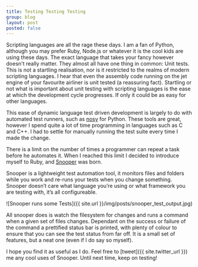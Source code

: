 ```yaml
---
title: Testing Testing Testing
group: blog
layout: post
posted: false
---
```


Scripting languages are all the rage these days. I am a fan of Python, although you may prefer Ruby, Node.js or whatever it is the cool kids are using these days. The exact language that takes your fancy however doesn't really matter. They almost all have one thing in common: Unit tests. This is not a startling realisation, nor is it restricted to the realms of modern scripting languages. I hear that even the assembly code running on the jet engine of your favourite airliner is unit tested (a reassuring fact). Startling or not what is important about unit testing with scripting languages is the ease at which the development cycle progresses. If only it could be as easy for other languages.

This ease of dynamic language test driven development is largely to do with automated test runners, such as [nosy](https://bitbucket.org/douglatornell/nosy) for Python. These tools are great, however I spend quite a lot of time programming in languages such as C and C++. I had to settle for manually running the test suite every time I made the change. 

There is a limit on the number of times a programmer can repeat a task before he automates it. When I reached this limit I decided to introduce myself to Ruby, and [Snooper](http://github.com/iwillspeak/snooper/) was born.

Snooper is a lightweight test automation tool, it monitors files and folders while you work and re-runs your tests when you change something. Snooper doesn’t care what language you’re using or what framework you are testing with, it’s all configureable.

![Snooper runs some Tests]({{ site.url }}/img/posts/snooper_test_output.jpg)

All snooper does is watch the filesystem for changes and runs a command when a given set of files changes. Dependant on the success or failure of the command a prettified status bar is printed, with plenty of colour to ensure that you can see the test status from far off. It is a small set of features, but a neat one (even if I do say so myself).

I hope you find it as useful as I do. Feel free to [tweet]({{ site.twitter_url }}) me any cool uses of Snooper. Until next time, keep on testing!
